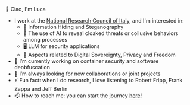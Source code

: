 👋 Ciao, I'm Luca

- I work at the [National Research Council of Italy](http://www.cnr.it), and I'm interested in:
  - 👻 Information Hiding and Steganography
  - 🤖 The use of AI to reveal cloaked threats or collusive behaviors among processes
  - 🖥 LLM for security applications
  - 👑 Aspects related to Digital Sovereignty, Privacy and Freedom
- 🔭 I’m currently working on container security and software deobfuscation
- 👯 I’m always looking for new collaborations or joint projects
- ⚡ Fun fact: when I do research, I love listening to Robert Fripp, Frank Zappa and Jeff Berlin
- 📫 How to reach me: you can start the journey [here](https://www.imati.cnr.it/mypage.php?idk=PG-44)!

<!--
**lucacav/lucacav** is a ✨ _special_ ✨ repository because its `README.md` (this file) appears on your GitHub profile.

Here are some ideas to get you started:

- 🔭 I’m currently working on ...
- 🌱 I’m currently learning ...
- 👯 I’m looking to collaborate on ...
- 🤔 I’m looking for help with ...
- 💬 Ask me about ...
- 📫 How to reach me: ...
- 😄 Pronouns: ...
- ⚡ Fun fact: ...
-->
